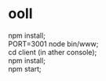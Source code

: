 # ooll

 npm install;   
 PORT=3001 node bin/www;   
 cd client (in ather console);   
 npm install;   
 npm start;   
